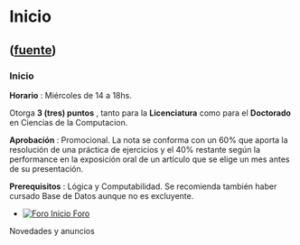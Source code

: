 # Inicio
([fuente](https://campus.exactas.uba.ar/course/view.php?id=1027))
---
### Inicio

 **Horario** : Miércoles de 14 a 18hs.

Otorga **3 (tres) puntos** , tanto para la **Licenciatura** como para el
**Doctorado** en Ciencias de la Computacion.

**Aprobación** : Promocional. La nota se conforma con un 60% que aporta la
resolución de una práctica de ejercicios y el 40% restante según la
performance en la exposición oral de un artículo que se elige un mes antes de
su presentación.

**Prerequisitos** : Lógica y Computabilidad. Se recomienda también haber
cursado Base de Datos aunque no es excluyente.

  - [![Foro](https://campus.exactas.uba.ar/theme/image.php/magazine/forum/1462913092/icon) Inicio Foro](https://campus.exactas.uba.ar/mod/forum/view.php?id=53785)

Novedades y anuncios

